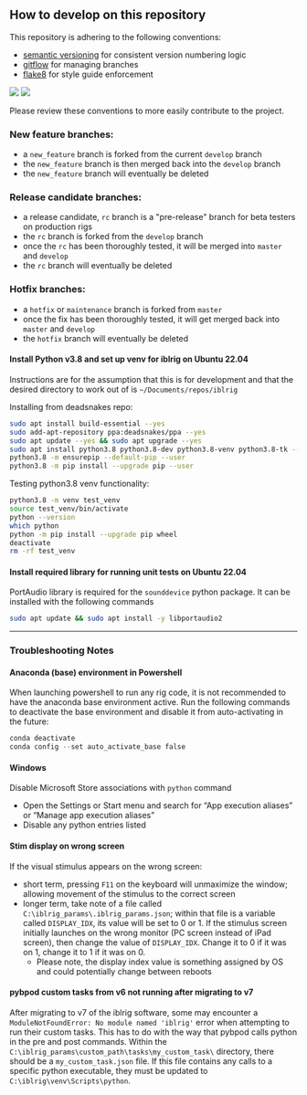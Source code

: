 ## How to develop on this repository 
This repository is adhering to the following conventions:
* [semantic versioning](https://semver.org/) for consistent version numbering logic
* [gitflow](https://www.atlassian.com/git/tutorials/comparing-workflows/gitflow-workflow) for managing branches 
* [flake8](https://flake8.pycqa.org/) for style guide enforcement 

![](README_semver.png)
![](README_gitflow_workflow.png)

Please review these conventions to more easily contribute to the project.

### New feature branches:
- a `new_feature` branch is forked from the current `develop` branch
- the `new_feature` branch is then merged back into the `develop` branch
- the `new_feature` branch will eventually be deleted

### Release candidate branches:
- a release candidate, `rc` branch is a "pre-release" branch for beta testers on production rigs
- the `rc` branch is forked from the `develop` branch
- once the `rc` has been thoroughly tested, it will be merged into `master` and `develop`
- the `rc` branch will eventually be deleted

### Hotfix branches:
- a `hotfix` or `maintenance` branch is forked from `master`
- once the fix has been thoroughly tested, it will get merged back into `master` and `develop`
- the `hotfix` branch will eventually be deleted

#### Install Python v3.8 and set up venv for iblrig on Ubuntu 22.04

Instructions are for the assumption that this is for development and that the desired directory to work out of is 
`~/Documents/repos/iblrig`

Installing from deadsnakes repo:
```bash
sudo apt install build-essential --yes
sudo add-apt-repository ppa:deadsnakes/ppa --yes
sudo apt update --yes && sudo apt upgrade --yes
sudo apt install python3.8 python3.8-dev python3.8-venv python3.8-tk --yes
python3.8 -m ensurepip --default-pip --user
python3.8 -m pip install --upgrade pip --user
```

Testing python3.8 venv functionality:
```bash
python3.8 -m venv test_venv
source test_venv/bin/activate
python --version
which python
python -m pip install --upgrade pip wheel
deactivate
rm -rf test_venv
```

#### Install required library for running unit tests on Ubuntu 22.04

PortAudio library is required for the `sounddevice` python package. It can be installed with the following commands
```bash
sudo apt update && sudo apt install -y libportaudio2
```

---

### Troubleshooting Notes

#### Anaconda (base) environment in Powershell
When launching powershell to run any rig code, it is not recommended to have the anaconda base environment active. Run the 
following commands to deactivate the base environment and disable it from auto-activating in the future:    
```powershell
conda deactivate
conda config --set auto_activate_base false
```

#### Windows
Disable Microsoft Store associations with `python` command
* Open the Settings or Start menu and search for “App execution aliases” or “Manage app execution aliases” 
* Disable any python entries listed

#### Stim display on wrong screen
If the visual stimulus appears on the wrong screen:
* short term, pressing `F11` on the keyboard will unmaximize the window; allowing movement of the stimulus to the correct screen 
* longer term, take note of a file called `C:\iblrig_params\.iblrig_params.json`; within that file is a variable called 
`DISPLAY_IDX`, its value will be set to 0 or 1. If the stimulus screen initially launches on the wrong monitor (PC screen instead 
of iPad screen), then change the value of `DISPLAY_IDX`. Change it to 0 if it was on 1, change it to 1 if it was on 0.
  * Please note, the display index value is something assigned by OS and could potentially change between reboots

#### pybpod custom tasks from v6 not running after migrating to v7
After migrating to v7 of the iblrig software, some may encounter a `ModuleNotFoundError: No module named 'iblrig'` error when 
attempting to run their custom tasks. This has to do with the way that pybpod calls python in the pre and post commands. Within 
the `C:\iblrig_params\custom_path\tasks\my_custom_task\` directory, there should be a `my_custom_task.json` file. If this file 
contains any calls to a specific python executable, they must be updated to `C:\iblrig\venv\Scripts\python`.